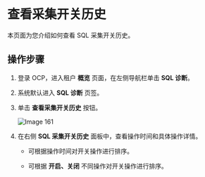 查看采集开关历史
=============================

本页面为您介绍如何查看 SQL 采集开关历史。

操作步骤
-------------------------

1. 登录 OCP，进入租户 **概览** 页面，在左侧导航栏单击 **SQL 诊断**。

2. 系统默认进入 **SQL 诊断** 页签。

3. 单击 **查看采集开关历史** 按钮。

   ![Image 161](https://help-static-aliyun-doc.aliyuncs.com/assets/img/zh-CN/4891489461/p429487.png)

4. 在右侧 **SQL 采集开关历史** 面板中，查看操作时间和具体操作详情。

   * 可根据操作时间对开关操作进行排序。

   * 可根据 **开启、关闭** 不同操作对开关操作进行排序。

